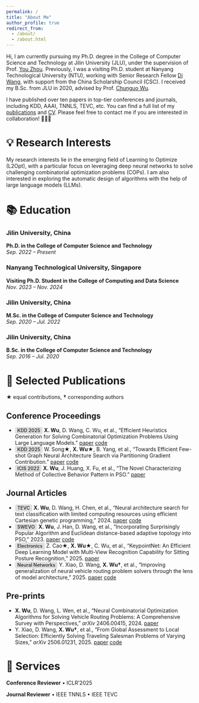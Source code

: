 ```yaml
---
permalink: /
title: "About Me"
author_profile: true
redirect_from: 
  - /about/
  - /about.html
---
```


Hi, I am currently pursuing my Ph.D. degree in the College of Computer Science and Technology at Jilin University (JLU), under the supervision of Prof. [You Zhou](https://ccst.jlu.edu.cn/info/1367/19089.htm). Previously, I was a visiting Ph.D. student at Nanyang Technological University (NTU), working with Senior Research Fellow [Di Wang](https://www.diwang.org/), with support from the China Scholarship Council (CSC). I received my B.Sc. from JLU in 2020, advised by Prof. [Chunguo Wu](https://ccst.jlu.edu.cn/info/1367/19100.htm). 


I have published over ten papers in top-tier conferences and journals, including KDD, AAAI, TNNLS, TEVC, etc. You can find a full list of my [publications](https://scholar.google.com.hk/citations?user=euFhn8cAAAAJ&hl) and [CV](../assets/CV.pdf). Please feel free to contact me if you are interested in collaboration! 🤝🤝🤝

💡 Research Interests
======

My research interests lie in the emerging field of Learning to Optimize (L2Opt), with a particular focus on leveraging deep neural networks to solve challenging combinatorial optimization problems (COPs). I am also interested in exploring the automatic design of algorithms with the help of large language models (LLMs).


📚 Education
======

### Jilin University, China  
**Ph.D. in the College of Computer Science and Technology**  
_Sep. 2022 – Present_  

### Nanyang Technological University, Singapore  
**Visiting Ph.D. Student in the College of Computing and Data Science**  
_Nov. 2023 – Nov. 2024_  

### Jilin University, China  
**M.Sc. in the College of Computer Science and Technology**  
_Sep. 2020 – Jul. 2022_  

### Jilin University, China  
**B.Sc. in the College of Computer Science and Technology**  
_Sep. 2016 – Jul. 2020_  

📑 Selected Publications
======
★ equal contributions, **†** corresponding authors
## Conference Proceedings
- <span style="
  background-color: #e0e0e0;
  color: #333;
  padding: 2px 6px;
  border-radius: 4px;
  font-size: 0.9em;
  font-weight: 600;
">KDD 2025</span> **X. Wu**, D. Wang, C. Wu, et al., “Efficient Heuristics Generation for Solving Combinatorial Optimization Problems Using Large Language Models.” [paper](https://arxiv.org/abs/2505.12627) [code](https://github.com/wuuu110/Hercules)
- <span style="
  background-color: #e0e0e0;
  color: #333;
  padding: 2px 6px;
  border-radius: 4px;
  font-size: 0.9em;
  font-weight: 600;
">KDD 2025</span> W. Song★, **X. Wu★**, B. Yang, et al., “Towards Efficient Few-shot Graph Neural Architecture Search via Partitioning Gradient Contribution.” [paper](https://arxiv.org/abs/2506.01231) [code](https://github.com/wuuu110/UGAS-GC)
- <span style="
  background-color: #e0e0e0;
  color: #333;
  padding: 2px 6px;
  border-radius: 4px;
  font-size: 0.9em;
  font-weight: 600;
">ICIS 2022</span> **X. Wu**, J. Huang, X. Fu, et al., “The Novel Characterizing Method of Collective Behavior Pattern in PSO.” [paper](https://link.springer.com/chapter/10.1007/978-3-031-12127-2_4)
## Journal Articles
- <span style="
  background-color: #e0e0e0;
  color: #333;
  padding: 2px 6px;
  border-radius: 4px;
  font-size: 0.9em;
  font-weight: 600;
">TEVC</span> **X. Wu**, D. Wang, H. Chen, et al., “Neural architecture search for text classification with limited computing resources using efficient Cartesian genetic programming,” 2024. [paper](https://ieeexplore.ieee.org/abstract/document/10373942/) [code](https://github.com/wuuu110/ECGP)
- <span style="
  background-color: #e0e0e0;
  color: #333;
  padding: 2px 6px;
  border-radius: 4px;
  font-size: 0.9em;
  font-weight: 600;
">SWEVO</span> **X. Wu**, J. Han, D. Wang, et al., “Incorporating Surprisingly Popular Algorithm and Euclidean distance-based adaptive topology into PSO,” 2023. [paper](https://www.sciencedirect.com/science/article/abs/pii/S2210650222001882) [code](https://github.com/wuuu110/SpadePSO)
- <span style="
  background-color: #e0e0e0;
  color: #333;
  padding: 2px 6px;
  border-radius: 4px;
  font-size: 0.9em;
  font-weight: 600;
">Electronics</span> Z. Cao★, **X. Wu★**, C. Wu, et al., “KeypointNet: An Efficient Deep Learning Model with Multi-View Recognition Capability for Sitting Posture Recognition,” 2025. [paper](https://www.mdpi.com/2079-9292/14/4/718) 
- <span style="
  background-color: #e0e0e0;
  color: #333;
  padding: 2px 6px;
  border-radius: 4px;
  font-size: 0.9em;
  font-weight: 600;
">Neural Networks</span> Y. Xiao, D. Wang, **X. Wu†**, et al., “Improving generalization of neural vehicle routing problem solvers through the lens of model architecture,” 2025. [paper](https://www.sciencedirect.com/science/article/pii/S089360802500259X) [code](https://github.com/xybFight/VRP-Generalization)
## Pre-prints
- **X. Wu**, D. Wang, L. Wen, et al., “Neural Combinatorial Optimization Algorithms for Solving Vehicle Routing Problems: A Comprehensive Survey with Perspectives,” *arXiv* 2406.00415, 2024. [paper](https://arxiv.org/abs/2406.00415)
- Y. Xiao, D. Wang, **X. Wu†**, et al., “From Global Assessment to Local Selection: Efficiently Solving Traveling Salesman Problems of Varying Sizes,” *arXiv* 2506.01231, 2025. [paper]() [code](https://github.com/xybFight/GELD)


💼 Services
======

**Conference Reviewer**
• ICLR’2025

**Journal Reviewer**
• IEEE TNNLS
• IEEE TEVC
